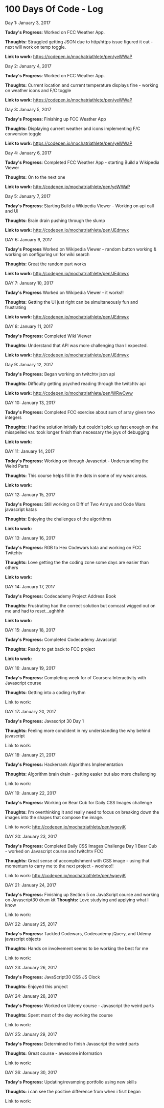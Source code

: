 # 100 Days Of Code - Log

Day 1: January 3, 2017 

**Today's Progress**: 
Worked on FCC Weather App.

**Thoughts:** 
Struggled getting JSON due to http/https issue figured it out - next will work on temp toggle.

**Link to work:** 
https://codepen.io/mochatriathlete/pen/yeWWaP

Day 2: January 4, 2017

**Today's Progress**:
Worked on FCC Weather App.

**Thoughts:**
Current location and current temperature displays fine - working on weather icons and F/C toggle

**Link to work:**
https://codepen.io/mochatriathlete/pen/yeWWaP

Day 3: January 5, 2017

**Today's Progress**:
Finishing up FCC Weather App

**Thoughts:**
Displaying current weather and icons implementing F/C conversion toggle

**Link to work:**
https://codepen.io/mochatriathlete/pen/yeWWaP

Day 4: January 6, 2017

**Today's Progress**:
Completed FCC Weather App - starting Build a Wikipedia Viewer

**Thoughts:**
On to the next one

**Link to work:**
http://codepen.io/mochatriathlete/pen/yeWWaP

Day 5: January 7, 2017

**Today's Progress**:
Starting Build a Wikipedia Viewer - Working on api call and UI

**Thoughts:**
Brain drain pushing through the slump

**Link to work:**
http://codepen.io/mochatriathlete/pen/JEdmwx

DAY 6: January 9, 2017

**Today's Progress**
Worked on Wikipedia Viewer - random button working & working on configuring url for wiki search

**Thoughts:**
Great the random part works

**Link to work:**
http://codepen.io/mochatriathlete/pen/JEdmwx

DAY 7: January 10, 2017

**Today's Progress**
Worked on Wikipedia Viewer - it works!!

**Thoughts:**
Getting the UI just right can be simultaneously fun and frustrating

**Link to work:**
http://codepen.io/mochatriathlete/pen/JEdmwx

DAY 8: January 11, 2017

**Today's Progress:**
Completed Wiki Viewer

**Thoughts:**
Understand that API was more challenging than I expected.

**Link to work:**
http://codepen.io/mochatriathlete/pen/JEdmwx

 Day 9: January 12, 2017

**Today's Progress:**
Began working on twitchtv json api

**Thoughts:**
Difficulty getting psyched reading through the twitchtv api

**Link to work:**
http://codepen.io/mochatriathlete/pen/WRwOww

DAY 10: January 13, 2017

**Today's Progress:**
Completed FCC exercise about sum of array given two integers

**Thoughts:**
i had the solution initially but couldn't pick up fast enough on the misspelled var. took longer finish than necessary the joys of debugging

**Link to work:**

DAY 11: January 14, 2017

**Today's Progress:**
Working on through Javascript - Understanding the Weird Parts 

**Thoughts:**
This course helps fill in the dots in some of my weak areas.

**Link to work:**

DAY 12: January 15, 2017

**Today's Progress:**
Still working on Diff of Two Arrays and Code Wars javascript katas

**Thoughts:**
Enjoying the challenges of the algorithms

**Link to work:**

DAY 13: January 16, 2017

**Today's Progress:**
RGB to Hex Codewars kata and working on FCC Twitchtv

**Thoughts:**
Love getting the the coding zone some days are easier than others

**Link to work:**

DAY 14: January 17, 2017

**Today's Progress:**
Codecademy Project Address Book

**Thoughts:**
Frustrating had the correct solution but comcast wigged out on me and had to reset...aghhhh

**Link to work:**

DAY 15: January 18, 2017

**Today's Progress:**
Completed Codecademy Javascript

**Thoughts:**
Ready to get back to FCC project 

**Link to work:**

DAY 16: January 19, 2017

**Today's Progress:** 
Completing week for of Coursera Interactivity with Javascript course

**Thoughts:** 
Getting into a coding rhythm

Link to work:

DAY 17: January 20, 2017

**Today's Progress:** 
Javascript 30 Day 1 

**Thoughts:** 
Feeling more condident in my understanding the why behind javascript

Link to work:

DAY 18: January 21, 2017

**Today's Progress:** 
Hackerrank Algorithms Implementation 

**Thoughts:** 
Algorithm brain drain - getting easier but also more challenging

Link to work:

DAY 19: January 22, 2017

**Today's Progress:** 
Working on Bear Cub for Daily CSS Images challenge

**Thoughts:** 
I'm overthinking it and really need to focus on breaking down the images into the shapes that compose the image.

Link to work:
http://codepen.io/mochatriathlete/pen/wgeyjK

DAY 20: January 23, 2017

**Today's Progress:** 
Completed Daily CSS Images Challenge Day 1 Bear Cub - worked on Javascript course and twitchtv FCC

**Thoughts:** 
Great sense of accomplishment with CSS image - using that momentum to carry me to the next project - woohoo!!

Link to work:
http://codepen.io/mochatriathlete/pen/wgeyjK

DAY 21: January 24, 2017

**Today's Progress:** 
Finishing up Section 5 on JavaScript course and working on Javascript30 drum kit
**Thoughts:** 
Love studying and applying what I know

Link to work:

DAY 22: January 25, 2017

**Today's Progress:** 
Tackled Codewars, Codecademy jQuery, and Udemy javascript objects

**Thoughts:** 
Hands on involvement seems to be working the best for me 

Link to work:

DAY 23: January 26, 2017

**Today's Progress:** 
JavaScript30 CSS JS Clock

**Thoughts:**
Enjoyed this project

DAY 24: January 28, 2017

**Today's Progress:** 
Worked on Udemy course - Javascript the weird parts

**Thoughts:**
Spent most of the day working the course

Link to work:

DAY 25: January 29, 2017

**Today's Progress:** 
Determined to finish Javascript the weird parts

**Thoughts:**
Great course - awesome information

Link to work:

DAY 26: January 30, 2017

**Today's Progress:** 
Updating/revamping portfolio using new skills

**Thoughts:**
i can see the positive difference from when i fisrt began

Link to work:
